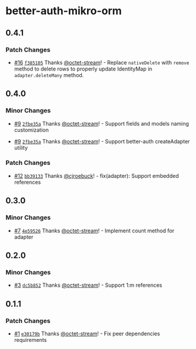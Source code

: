 # better-auth-mikro-orm

## 0.4.1

### Patch Changes

- [#16](https://github.com/octet-stream/better-auth-mikro-orm/pull/16) [`f385105`](https://github.com/octet-stream/better-auth-mikro-orm/commit/f385105778ab10f511aa5315bf6b8890dfbb573a) Thanks [@octet-stream](https://github.com/octet-stream)! - Replace `nativeDelete` with `remove` method to delete rows to properly update IdentityMap in `adapter.deleteMany` method.

## 0.4.0

### Minor Changes

- [#9](https://github.com/octet-stream/better-auth-mikro-orm/pull/9) [`2fbe35a`](https://github.com/octet-stream/better-auth-mikro-orm/commit/2fbe35a86d2881debdd3f94d78474438c3023150) Thanks [@octet-stream](https://github.com/octet-stream)! - Support fields and models naming customization

- [#9](https://github.com/octet-stream/better-auth-mikro-orm/pull/9) [`2fbe35a`](https://github.com/octet-stream/better-auth-mikro-orm/commit/2fbe35a86d2881debdd3f94d78474438c3023150) Thanks [@octet-stream](https://github.com/octet-stream)! - Support better-auth createAdapter utility

### Patch Changes

- [#12](https://github.com/octet-stream/better-auth-mikro-orm/pull/12) [`bb39133`](https://github.com/octet-stream/better-auth-mikro-orm/commit/bb39133dd25e16fe9608effe72ff8015c2a15a36) Thanks [@cjroebuck](https://github.com/cjroebuck)! - fix(adapter): Support embedded references

## 0.3.0

### Minor Changes

- [#7](https://github.com/octet-stream/better-auth-mikro-orm/pull/7) [`4e59526`](https://github.com/octet-stream/better-auth-mikro-orm/commit/4e59526770fbcdd4c0fb57c9fcbee1838bdd2cd6) Thanks [@octet-stream](https://github.com/octet-stream)! - Implement count method for adapter

## 0.2.0

### Minor Changes

- [#3](https://github.com/octet-stream/better-auth-mikro-orm/pull/3) [`dc5b852`](https://github.com/octet-stream/better-auth-mikro-orm/commit/dc5b8524cee45b82eddbef8b40c3bc9d1a7f5df9) Thanks [@octet-stream](https://github.com/octet-stream)! - Support 1:m references

## 0.1.1

### Patch Changes

- [#1](https://github.com/octet-stream/better-auth-mikro-orm/pull/1) [`e30179b`](https://github.com/octet-stream/better-auth-mikro-orm/commit/e30179bf4690393f48bf266e94b0d7f3e36bf037) Thanks [@octet-stream](https://github.com/octet-stream)! - Fix peer dependencies requirements
